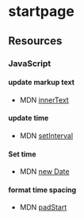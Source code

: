 # startpage

## Resources

### JavaScript

#### update markup text

- MDN [innerText]()

#### update time

- MDN [setInterval](https://developer.mozilla.org/en-US/docs/Web/API/Window/setInterval)

#### Set time

- MDN [new Date]()

#### format time spacing

- MDN [padStart]()
